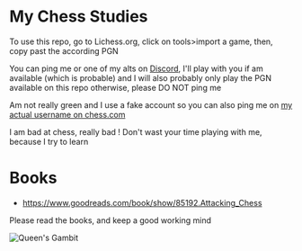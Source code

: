 # My Chess Studies

To use this repo, go to Lichess.org, click on tools>import a game, then, copy past the according PGN

You can ping me or one of my alts on [Discord](https://discord.gg/EpZTKMb), I'll play with you if am available (which is probable) and I will also probably only play the PGN available on this repo otherwise, please DO NOT ping me

Am not really green and I use a fake account so you can also ping me on [my actual username on chess.com](https://www.chess.com/member/hulkdu96delyon)

I am bad at chess, really bad ! Don't wast your time playing with me, because I try to learn

# Books

* https://www.goodreads.com/book/show/85192.Attacking_Chess

Please read the books, and keep a good working mind

![Queen's Gambit](https://i.imgur.com/h2GryQz.png)
